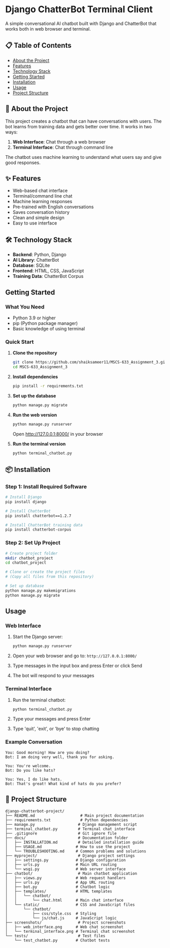 # Django ChatterBot Terminal Client

A simple conversational AI chatbot built with Django and ChatterBot that works both in web browser and terminal.

## 📋 Table of Contents

- [About the Project](#about-the-project)
- [Features](#features)
- [Technology Stack](#technology-stack)
- [Getting Started](#getting-started)
- [Installation](#installation)
- [Usage](#usage)
- [Project Structure](#project-structure)

## 🤖 About the Project

This project creates a chatbot that can have conversations with users. The bot learns from training data and gets better over time. It works in two ways:
1. **Web Interface**: Chat through a web browser
2. **Terminal Interface**: Chat through command line

The chatbot uses machine learning to understand what users say and give good responses.

## ✨ Features

- Web-based chat interface
- Terminal/command line chat
- Machine learning responses
- Pre-trained with English conversations
- Saves conversation history
- Clean and simple design
- Easy to use interface

## 🛠 Technology Stack

- **Backend**: Python, Django
- **AI Library**: ChatterBot
- **Database**: SQLite
- **Frontend**: HTML, CSS, JavaScript
- **Training Data**: ChatterBot Corpus

## Getting Started

### What You Need

- Python 3.9 or higher
- pip (Python package manager)
- Basic knowledge of using terminal

### Quick Start

1. **Clone the repository**
   ```bash
   git clone https://github.com/shaiksameer11/MSCS-633_Assignment_3.git
   cd MSCS-633_Assignment_3
   ```

2. **Install dependencies**
   ```bash
   pip install -r requirements.txt
   ```

3. **Set up the database**
   ```bash
   python manage.py migrate
   ```

4. **Run the web version**
   ```bash
   python manage.py runserver
   ```
   Open http://127.0.0.1:8000/ in your browser

5. **Run the terminal version**
   ```bash
   python terminal_chatbot.py
   ```

## 📦 Installation

### Step 1: Install Required Software

```bash
# Install Django
pip install django

# Install ChatterBot
pip install chatterbot==1.2.7

# Install ChatterBot training data
pip install chatterbot-corpus
```

### Step 2: Set Up Project

```bash
# Create project folder
mkdir chatbot_project
cd chatbot_project

# Clone or create the project files
# (Copy all files from this repository)

# Set up database
python manage.py makemigrations
python manage.py migrate
```

## Usage

### Web Interface

1. Start the Django server:
   ```bash
   python manage.py runserver
   ```

2. Open your web browser and go to: `http://127.0.0.1:8000/`

3. Type messages in the input box and press Enter or click Send

4. The bot will respond to your messages

### Terminal Interface

1. Run the terminal chatbot:
   ```bash
   python terminal_chatbot.py
   ```

2. Type your messages and press Enter

3. Type 'quit', 'exit', or 'bye' to stop chatting

### Example Conversation

```
You: Good morning! How are you doing?
Bot: I am doing very well, thank you for asking.

You: You're welcome.
Bot: Do you like hats?

You: Yes, I do like hats.
Bot: That's great! What kind of hats do you prefer?
```

## 📁 Project Structure

```
django-chatterbot-project/
├── README.md                    # Main project documentation
├── requirements.txt             # Python dependencies
├── manage.py                   # Django management script
├── terminal_chatbot.py         # Terminal chat interface
├── .gitignore                  # Git ignore file
├── docs/                       # Documentation folder
│   ├── INSTALLATION.md         # Detailed installation guide
│   ├── USAGE.md               # How to use the project
│   └── TROUBLESHOOTING.md     # Common problems and solutions
├── myproject/                  # Django project settings
│   ├── settings.py            # Django configuration
│   ├── urls.py                # Main URL routing
│   └── wsgi.py                # Web server interface
├── chatbot/                    # Main chatbot application
│   ├── views.py               # Web request handlers
│   ├── urls.py                # App URL routing
│   ├── bot.py                 # Chatbot logic
│   ├── templates/             # HTML templates
│   │   └── chatbot/
│   │       └── chat.html      # Main chat interface
│   └── static/                # CSS and JavaScript files
│       └── chatbot/
│           ├── css/style.css  # Styling
│           └── js/chat.js     # JavaScript logic
├── screenshots/                # Project screenshots
│   ├── web_interface.png      # Web chat screenshot
│   └── terminal_interface.png # Terminal chat screenshot
└── tests/                      # Test files
    └── test_chatbot.py        # Chatbot tests
```
